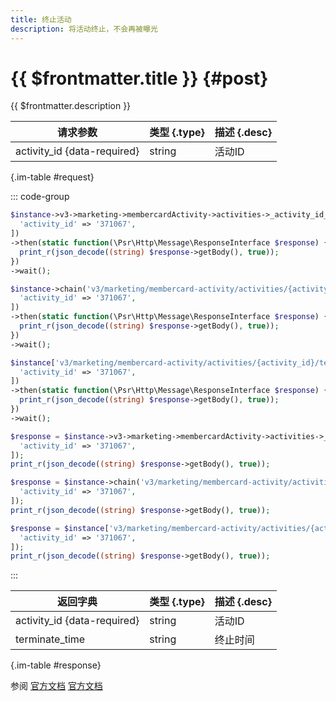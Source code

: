 ```yaml
---
title: 终止活动
description: 将活动终止，不会再被曝光
---
```


# {{ $frontmatter.title }} {#post}

{{ $frontmatter.description }}

| 请求参数 | 类型 {.type} | 描述 {.desc}
| --- | --- | ---
| activity_id {data-required} | string | 活动ID

{.im-table #request}

::: code-group

```php [异步纯链式]
$instance->v3->marketing->membercardActivity->activities->_activity_id_->terminate->postAsync([
  'activity_id' => '371067',
])
->then(static function(\Psr\Http\Message\ResponseInterface $response) {
  print_r(json_decode((string) $response->getBody(), true));
})
->wait();
```

```php [异步声明式]
$instance->chain('v3/marketing/membercard-activity/activities/{activity_id}/terminate')->postAsync([
  'activity_id' => '371067',
])
->then(static function(\Psr\Http\Message\ResponseInterface $response) {
  print_r(json_decode((string) $response->getBody(), true));
})
->wait();
```

```php [异步属性式]
$instance['v3/marketing/membercard-activity/activities/{activity_id}/terminate']->postAsync([
  'activity_id' => '371067',
])
->then(static function(\Psr\Http\Message\ResponseInterface $response) {
  print_r(json_decode((string) $response->getBody(), true));
})
->wait();
```

```php [同步纯链式]
$response = $instance->v3->marketing->membercardActivity->activities->_activity_id_->terminate->post([
  'activity_id' => '371067',
]);
print_r(json_decode((string) $response->getBody(), true));
```

```php [同步声明式]
$response = $instance->chain('v3/marketing/membercard-activity/activities/{activity_id}/terminate')->post([
  'activity_id' => '371067',
]);
print_r(json_decode((string) $response->getBody(), true));
```

```php [同步属性式]
$response = $instance['v3/marketing/membercard-activity/activities/{activity_id}/terminate']->post([
  'activity_id' => '371067',
]);
print_r(json_decode((string) $response->getBody(), true));
```

:::

| 返回字典 | 类型 {.type} | 描述 {.desc}
| --- | --- | ---
| activity_id {data-required} | string | 活动ID
| terminate_time | string | 终止时间

{.im-table #response}

参阅 [官方文档](https://pay.weixin.qq.com/wiki/doc/apiv3/wxpay/marketing/membercard_open/chapter8_2.shtml) [官方文档](https://pay.weixin.qq.com/docs/merchant/apis/membership-card/member-gift/terminating-activity.html)
